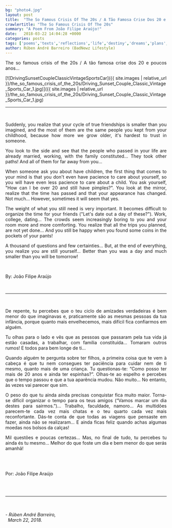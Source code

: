 ```yaml
---
bg: "photo4.jpg"
layout: post
title:  "The So Famous Crisis Of The 20s / A Tão Famosa Crise Dos 20 e Poucos Anos:"
crawlertitle: "The So Famous Crisis Of The 20s"
summary: "A Poem From João Filipe Araújo!"
date:   2018-03-22 14:04:28 +0000
categories: posts
tags: ['poems','texts','reflections','life','destiny','dreams','plans','conquers']
author: Rúben André Barreiro (BadNewz Lifestyle)
---
```

<p align="justify">The so famous crisis of the 20s / A tão famosa crise dos 20 e poucos anos...</p>

[![DrivingSunsetCoupleClassicVintageSportsCar]({{ site.images | relative_url }}/the_so_famous_crisis_of_the_20s/Driving_Sunset_Couple_Classic_Vintage_Sports_Car_1.jpg)]({{ site.images | relative_url }}/the_so_famous_crisis_of_the_20s/Driving_Sunset_Couple_Classic_Vintage_Sports_Car_1.jpg)

<hr>
<br>

<p align="justify">Suddenly, you realize that your cycle of true friendships is smaller than you imagined, and the most of them are the same people you kept from your childhood, because how more we grow older, it's hardest to trust in someone.</p>

<p align="justify">You look to the side and see that the people who passed in your life are already married, working, with the family constituted... They took other paths! And all of them for far away from you...</p>

<p align="justify">When someone ask you about have children, the first thing that comes to your mind is that you don't even have pacience to care about yourself, so you will have even less pacience to care about a child. You ask yourself, "How can I be over 20 and still have pimples?". You look at the mirror, realize that the time has passed and that your appearance has changed. Not much... However, sometimes it will seem that yes.</p>

<p align="justify">The weight of what you still need is very important. It becomes difficult to organize the time for your friends ("Let's date out a day of these?"). Work, college, dating... The crowds seem increasingly boring to you and your room more and more comforting. You realize that all the trips you planned, are not yet done... And you still be happy when you found some coins in the pockets of your pants!</p>

<p align="justify">A thousand of questions and few certainties... But, at the end of everything, you realize you are still yourself... Better than you was a day and much smaller than you will be tomorrow!</p>

<br>

<p align="justify">By: João Filipe Araújo</p>

<br>
<hr>
<br>

<p align="justify">De repente, tu percebes que o teu ciclo de amizades verdadeiras é bem menor do que imaginavas e, praticamente são as mesmas pessoas da tua infância, porque quanto mais envelhecemos, mais difícil fica confiarmos em alguém.</p>

<p align="justify">Tu olhas para o lado e vês que as pessoas que passaram pela tua vida já estão casadas, a trabalhar, com família constituída... Tomaram outros rumos! E todos para bem longe de ti...</p>

<p align="justify">Quando alguém te pergunta sobre ter filhos, a primeira coisa que te vem à cabeça é que tu nem consegues ter paciência para cuidar nem de ti mesmo, quanto mais de uma criança. Tu questionas-te:  “Como posso ter mais de 20 anos e ainda ter espinhas?”. Olhas-te ao espelho e percebes que o tempo passou e que a tua aparência mudou. Não muito... No entanto, às vezes vai parecer que sim.</p>

<p align="justify">O peso do que tu ainda ainda precisas conquistar fica muito maior. Torna-se difícil organizar o tempo para os teus amigos (“Vamos marcar um dia destes para sairmos.”)... Trabalho, faculdade, namoro… As multidões parecem-te cada vez mais chatas e o teu quarto cada vez mais reconfortante. Dás-te conta de que todas as viagens  que pensaste em fazer, ainda não se realizaram... E ainda ficas feliz quando achas algumas moedas nos bolsos da calças!

<p align="justify">Mil questões e poucas certezas... Mas, no final de tudo, tu percebes tu ainda és tu mesmo... Melhor do que foste um dia e bem menor do que serás amanhã!</p>

<br>
<br>

<p align="justify">Por: João Filipe Araújo</p>

<br>

<br>
<hr>
<br>

<br>

<i>
    - Rúben André Barreiro,
    <br>
    &nbsp;
    March 22, 2018.
</i>